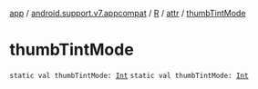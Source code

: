 [app](../../../index.md) / [android.support.v7.appcompat](../../index.md) / [R](../index.md) / [attr](index.md) / [thumbTintMode](./thumb-tint-mode.md)

# thumbTintMode

`static val thumbTintMode: `[`Int`](https://kotlinlang.org/api/latest/jvm/stdlib/kotlin/-int/index.html)
`static val thumbTintMode: `[`Int`](https://kotlinlang.org/api/latest/jvm/stdlib/kotlin/-int/index.html)